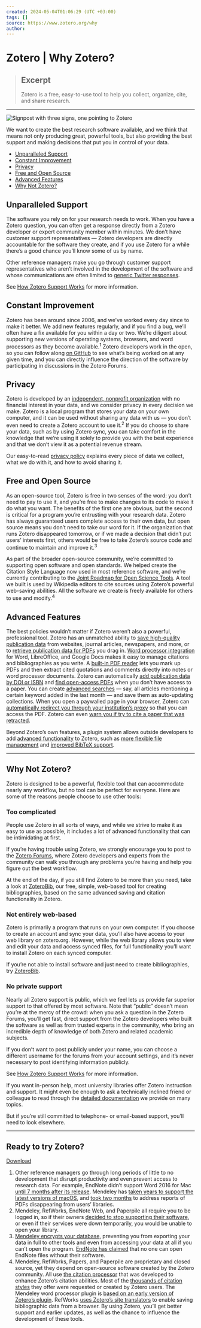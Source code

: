 ```yaml
---
created: 2024-05-04T01:06:29 (UTC +03:00)
tags: []
source: https://www.zotero.org/why
author: 
---
```


# Zotero | Why Zotero?

> ## Excerpt
> Zotero is a free, easy-to-use tool to help you collect, organize, cite, and share research.

---
![Signpost with three signs, one pointing to Zotero](https://www.zotero.org/static/images/whyzotero/why-zotero.svg)

We want to create the best research software available, and we think that means not only producing great, powerful tools, but also providing the best support and making decisions that put you in control of your data.

-   [Unparalleled Support](https://www.zotero.org/why#unparalleled-support)
-   [Constant Improvement](https://www.zotero.org/why#constant-improvement)
-   [Privacy](https://www.zotero.org/why#privacy)
-   [Free and Open Source](https://www.zotero.org/why#free-and-open-source)
-   [Advanced Features](https://www.zotero.org/why#advanced-features)
-   [Why Not Zotero?](https://www.zotero.org/why#why-not-zotero)

## Unparalleled Support

The software you rely on for your research needs to work. When you have a Zotero question, you can often get a response directly from a Zotero developer or expert community member within minutes. We don’t have customer support representatives — Zotero developers are directly accountable for the software they create, and if you use Zotero for a while there’s a good chance you’ll know some of us by name.

Other reference managers make you go through customer support representatives who aren’t involved in the development of the software and whose communications are often limited to [generic Twitter responses](https://twitter.com/wesley_holland/status/1003934847138611200).

See [How Zotero Support Works](https://www.zotero.org/support/zotero_support) for more information.

## Constant Improvement

Zotero has been around since 2006, and we’ve worked every day since to make it better. We add new features regularly, and if you find a bug, we’ll often have a fix available for you within a day or two. We’re diligent about supporting new versions of operating systems, browsers, and word processors as they become available.<sup data-footnote="1" tabindex="0" aria-label="footnote 1" aria-describedby="footnote-1">1</sup> Zotero developers work in the open, so you can follow along [on GitHub](https://github.com/zotero) to see what’s being worked on at any given time, and you can directly influence the direction of the software by participating in discussions in the Zotero Forums.

## Privacy

Zotero is developed by an [independent, nonprofit organization](https://digitalscholar.org/) with no financial interest in your data, and we consider privacy in every decision we make. Zotero is a local program that stores your data on your own computer, and it can be used without sharing any data with us — you don’t even need to create a Zotero account to use it.<sup data-footnote="2" tabindex="0" aria-label="footnote 2" aria-describedby="footnote-2">2</sup> If you do choose to share your data, such as by using Zotero sync, you can take comfort in the knowledge that we’re using it solely to provide you with the best experience and that we don’t view it as a potential revenue stream.

Our easy-to-read [privacy policy](https://www.zotero.org/support/privacy) explains every piece of data we collect, what we do with it, and how to avoid sharing it.

## Free and Open Source

As an open-source tool, Zotero is free in two senses of the word: you don’t need to pay to use it, and you’re free to make changes to its code to make it do what you want. The benefits of the first one are obvious, but the second is critical for a program you’re entrusting with your research data. Zotero has always guaranteed users complete access to their own data, but open source means you don’t need to take our word for it. If the organization that runs Zotero disappeared tomorrow, or if we made a decision that didn’t put users’ interests first, others would be free to take Zotero’s source code and continue to maintain and improve it.<sup data-footnote="3" tabindex="0" aria-label="footnote 3" aria-describedby="footnote-3">3</sup>

As part of the broader open-source community, we’re committed to supporting open software and open standards. We helped create the Citation Style Language now used in most reference software, and we’re currently contributing to the [Joint Roadmap for Open Science Tools](https://jrost.org/). A tool we built is used by Wikipedia editors to cite sources using Zotero’s powerful web-saving abilities. All the software we create is freely available for others to use and modify.<sup data-footnote="4" tabindex="0" aria-label="footnote 4" aria-describedby="footnote-4">4</sup>

## Advanced Features

The best policies wouldn’t matter if Zotero weren’t also a powerful, professional tool. Zotero has an unmatched ability to [save high-quality publication data](https://www.zotero.org/support/adding_items_to_zotero#via_your_web_browser) from websites, journal articles, newspapers, and more, or to [retrieve publication data for PDFs](https://www.zotero.org/support/retrieve_pdf_metadata) you drag in. [Word processor integration](https://www.zotero.org/support/word_processor_integration) for Word, LibreOffice, and Google Docs makes it easy to manage citations and bibliographies as you write. A [built-in PDF reader](https://www.zotero.org/blog/zotero-6) lets you mark up PDFs and then extract cited quotations and comments directly into notes or word processor documents. Zotero can automatically [add publication data by DOI or ISBN](https://www.zotero.org/support/adding_items_to_zotero#add_item_by_identifier) and [find open-access PDFs](https://www.zotero.org/blog/improved-pdf-retrieval-with-unpaywall-integration/) when you don’t have access to a paper. You can create [advanced searches](https://www.zotero.org/support/searching) — say, all articles mentioning a certain keyword added in the last month — and save them as auto-updating collections. When you open a paywalled page in your browser, Zotero can [automatically redirect you through your institution’s proxy](https://www.zotero.org/support/connector_preferences#proxies_preferences) so that you can access the PDF. Zotero can even [warn you if try to cite a paper that was retracted](https://www.zotero.org/blog/retracted-item-notifications/).

Beyond Zotero’s own features, a plugin system allows outside developers to add [advanced functionality](https://www.zotero.org/support/plugins) to Zotero, such as [more flexible file management](http://zotfile.com/) and [improved BibTeX support](https://retorque.re/zotero-better-bibtex/).

___

## Why Not Zotero?

Zotero is designed to be a powerful, flexible tool that can accommodate nearly any workflow, but no tool can be perfect for everyone. Here are some of the reasons people choose to use other tools:

### Too complicated

People use Zotero in all sorts of ways, and while we strive to make it as easy to use as possible, it includes a lot of advanced functionality that can be intimidating at first.

If you’re having trouble using Zotero, we strongly encourage you to post to the [Zotero Forums](https://forums.zotero.org/), where Zotero developers and experts from the community can walk you through any problems you’re having and help you figure out the best workflow.

At the end of the day, if you still find Zotero to be more than you need, take a look at [ZoteroBib](https://zbib.org/), our free, simple, web-based tool for creating bibliographies, based on the same advanced saving and citation functionality in Zotero.

### Not entirely web-based

Zotero is primarily a program that runs on your own computer. If you choose to create an account and sync your data, you’ll also have access to your web library on zotero.org. However, while the web library allows you to view and edit your data and access synced files, for full functionality you’ll want to install Zotero on each synced computer.

If you’re not able to install software and just need to create bibliographies, try [ZoteroBib](https://zbib.org/).

### No private support

Nearly all Zotero support is public, which we feel lets us provide far superior support to that offered by most software. Note that “public” doesn’t mean you’re at the mercy of the crowd: when you ask a question in the Zotero Forums, you’ll get fast, direct support from the Zotero developers who built the software as well as from trusted experts in the community, who bring an incredible depth of knowledge of both Zotero and related academic subjects.

If you don’t want to post publicly under your name, you can choose a different username for the forums from your account settings, and it’s never necessary to post identifying information publicly.

See [How Zotero Support Works](https://www.zotero.org/support/zotero_support) for more information.

If you want in-person help, most university libraries offer Zotero instruction and support. It might even be enough to ask a technically inclined friend or colleague to read through the [detailed documentation](https://www.zotero.org/support) we provide on many topics.

But if you’re still committed to telephone- or email-based support, you’ll need to look elsewhere.

___

## Ready to try Zotero?

[Download](https://www.zotero.org/download)

1.  Other reference managers go through long periods of little to no development that disrupt productivity and even prevent access to research data. For example, EndNote didn’t support Word 2016 for Mac [until 7 months after its release](https://twitter.com/EndNoteNews/status/694563436408143872). Mendeley has [taken years to support the latest versions of macOS](https://www.mendeley.com/release-notes/v1_18), and [took two months](https://blog.mendeley.com/2018/07/18/how-to-recover-your-files-and-annotations-in-mendeley-desktop-july-2018/) to address reports of PDFs disappearing from users’ libraries.
2.  Mendeley, RefWorks, EndNote Web, and Paperpile all require you to be logged in, so if their owners [decided to stop supporting their software](https://blog.mendeley.com/2021/03/11/mendeley-refocusing-announcement-mobile-app-retirement/), or even if their services were down temporarily, you would be unable to open your library.
3.  [Mendeley encrypts your database](https://www.zotero.org/support/kb/mendeley_import), preventing you from exporting your data in full to other tools and even from accessing your data at all if you can’t open the program. [EndNote has claimed](https://en.wikipedia.org/wiki/EndNote#Legal_dispute_with_Zotero) that no one can open EndNote files without their software.
4.  Mendeley, RefWorks, Papers, and Paperpile are proprietary and closed source, yet they depend on open-source software created by the Zotero community. All use [the citation processor](https://github.com/Juris-M/citeproc-js) that was developed to enhance Zotero’s citation abilities. Most of the [thousands of citation styles](https://github.com/citation-style-language/styles) they offer were requested or created by Zotero users. The Mendeley word processor plugin is [based on an early version of Zotero’s plugin](https://www.mendeley.com/release-notes/v1_19_2). RefWorks [uses Zotero’s site translators](https://knowledge.exlibrisgroup.com/RefWorks/Product_Documentation/RefWorks_User_Guide/Appendix%3A_Supported_Save_to_RefWorks_Sites_(Translators)) to enable saving bibliographic data from a browser. By using Zotero, you’ll get better support and earlier updates, as well as the chance to influence the development of these tools.

